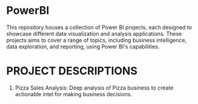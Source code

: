 # PowerBI

This repository houses a collection of Power BI projects, each designed to showcase different data visualization and analysis applications.
These projects aims to cover a range of topics, including business intelligence, data exploration, and reporting, using Power BI's capabilities.

# PROJECT DESCRIPTIONS

1. Pizza Sales Analysis: Deep analysis of Pizza business to create actionable intel for making business decisions.
